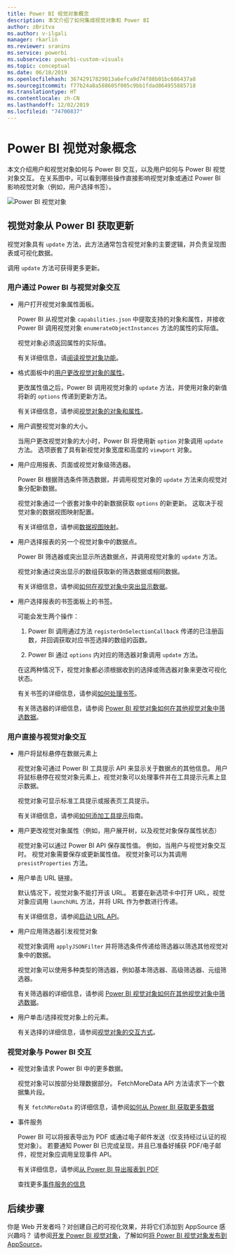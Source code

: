 ```yaml
---
title: Power BI 视觉对象概念
description: 本文介绍了如何集成视觉对象和 Power BI
author: zBritva
ms.author: v-ilgali
manager: rkarlin
ms.reviewer: sranins
ms.service: powerbi
ms.subservice: powerbi-custom-visuals
ms.topic: conceptual
ms.date: 06/18/2019
ms.openlocfilehash: 36742917829013a6efca9d74f88b01bc686437a8
ms.sourcegitcommit: f77b24a8a588605f005c9bb1fdad864955885718
ms.translationtype: HT
ms.contentlocale: zh-CN
ms.lasthandoff: 12/02/2019
ms.locfileid: "74700837"
---
```

# <a name="power-bi-visual-concept"></a>Power BI 视觉对象概念

本文介绍用户和视觉对象如何与 Power BI 交互，以及用户如何与 Power BI 视觉对象交互。 在关系图中，可以看到哪些操作直接影响视觉对象或通过 Power BI 影响视觉对象（例如，用户选择书签）。

![Power BI 视觉对象](./media/visual-concept.svg)

## <a name="the-visual-gets-update-from-power-bi"></a>视觉对象从 Power BI 获取更新

视觉对象具有 `update` 方法，此方法通常包含视觉对象的主要逻辑，并负责呈现图表或可视化数据。

调用 `update` 方法可获得更多更新。

### <a name="user-interacts-with-visual-through-power-bi"></a>用户通过 Power BI 与视觉对象交互

* 用户打开视觉对象属性面板。

    Power BI 从视觉对象 `capabilities.json` 中提取支持的对象和属性，并接收 Power BI 调用视觉对象 `enumerateObjectInstances` 方法的属性的实际值。

    视觉对象必须返回属性的实际值。

    有关详细信息，请[阅读视觉对象功能](capabilities.md)。

* 格式面板中的[用户更改视觉对象的属性](../../visuals/power-bi-visualization-customize-title-background-and-legend.md)。

    更改属性值之后，Power BI 调用视觉对象的 `update` 方法，并使用对象的新值将新的 `options` 传递到更新方法。

    有关详细信息，请参阅[视觉对象的对象和属性](objects-properties.md)。

* 用户调整视觉对象的大小。

    当用户更改视觉对象的大小时，Power BI 将使用新 `option` 对象调用 `update` 方法。 选项嵌套了具有新视觉对象宽度和高度的 `viewport` 对象。

* 用户应用报表、页面或视觉对象级筛选器。

    Power BI 根据筛选条件筛选数据，并调用视觉对象的 `update` 方法来向视觉对象分配新数据。

    视觉对象通过一个嵌套对象中的新数据获取 `options` 的新更新。 这取决于视觉对象的数据视图映射配置。

    有关详细信息，请参阅[数据视图映射](dataview-mappings.md)。

* 用户选择报表的另一个视觉对象中的数据点。

    Power BI 筛选器或突出显示所选数据点，并调用视觉对象的 `update` 方法。

    视觉对象通过突出显示的数组获取新的筛选数据或相同数据。

    有关详细信息，请参阅[如何在视觉对象中突出显示数据](highlight.md)。

* 用户选择报表的书签面板上的书签。

    可能会发生两个操作：

    1. Power BI 调用通过方法 `registerOnSelectionCallback` 传递的已注册函数，并回调获取对应书签选择的数组的函数。

    2. Power BI 通过 `options` 内对应的筛选器对象调用 `update` 方法。

    在这两种情况下，视觉对象都必须根据收到的选择或筛选器对象来更改可视化状态。

    有关书签的详细信息，请参阅[如何处理书签](filter-api.md)。

    有关筛选器的详细信息，请参阅 [Power BI 视觉对象如何在其他视觉对象中筛选数据](filter-api.md)。

### <a name="user-interacts-with-visual-directly"></a>用户直接与视觉对象交互

* 用户将鼠标悬停在数据元素上

    视觉对象可通过 Power BI 工具提示 API 来显示关于数据点的其他信息。
    用户将鼠标悬停在视觉对象元素上，视觉对象可以处理事件并在工具提示元素上显示数据。

    视觉对象可显示标准工具提示或报表页工具提示。

    有关详细信息，请参阅[如何添加工具提示](add-tooltips.md)指南。

* 用户更改视觉对象属性（例如，用户展开树，以及视觉对象保存属性状态）

    视觉对象可以通过 Power BI API 保存属性值。 例如，当用户与视觉对象交互时。 视觉对象需要保存或更新属性值。 视觉对象可以为其调用 `presistProperties` 方法。

* 用户单击 URL 链接。

    默认情况下，视觉对象不能打开该 URL。 若要在新选项卡中打开 URL，视觉对象应调用 `launchURL` 方法，并将 URL 作为参数进行传递。

    有关详细信息，请参阅[启动 URL API](launch-url.md)。

* 用户应用筛选器引发视觉对象

    视觉对象调用 `applyJSONFilter` 并将筛选条件传递给筛选器以筛选其他视觉对象中的数据。

    视觉对象可以使用多种类型的筛选器，例如基本筛选器、高级筛选器、元组筛选器。

    有关筛选器的详细信息，请参阅 [Power BI 视觉对象如何在其他视觉对象中筛选数据](filter-api.md)。

* 用户单击/选择视觉对象上的元素。

    有关选择的详细信息，请参阅[视觉对象的交互方式](selection-api.md)。

### <a name="the-visual-interacts-with-power-bi"></a>视觉对象与 Power BI 交互

* 视觉对象请求 Power BI 中的更多数据。

    视觉对象可以按部分处理数据部分。 FetchMoreData API 方法请求下一个数据集片段。

    有关 `fetchMoreData` 的详细信息，请参阅[如何从 Power BI 获取更多数据](fetch-more-data.md)

* 事件服务

    Power BI 可以将报表导出为 PDF 或通过电子邮件发送（仅支持经过认证的视觉对象）。 若要通知 Power BI 已完成呈现，并且已准备好捕获 PDF/电子邮件，视觉对象应调用呈现事件 API。

    有关详细信息，请参阅[从 Power BI 导出报表到 PDF](../../consumer/end-user-pdf.md)

    查找更多[事件服务的信息](event-service.md)

## <a name="next-steps"></a>后续步骤

你是 Web 开发者吗？对创建自己的可视化效果，并将它们添加到 AppSource 感兴趣吗？ 请参阅[开发 Power BI 视觉对象](./custom-visual-develop-tutorial.md)，了解如何[将 Power BI 视觉对象发布到 AppSource](../office-store.md)。
